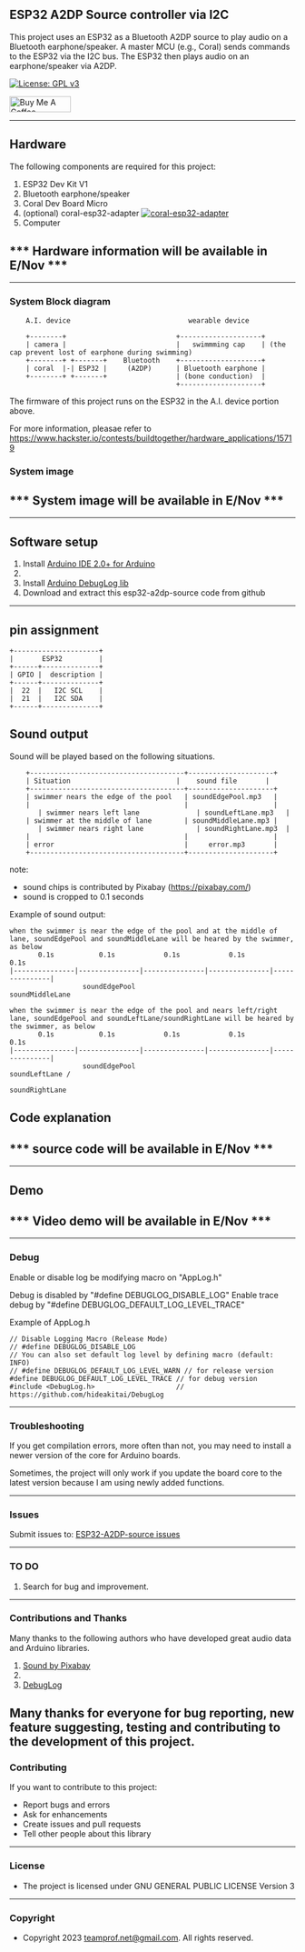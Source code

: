## ESP32 A2DP Source controller via I2C
This project uses an ESP32 as a Bluetooth A2DP source to play audio on a Bluetooth earphone/speaker. A master MCU (e.g., Coral) sends commands to the ESP32 via the I2C bus. The ESP32 then plays audio on an earphone/speaker via A2DP.

[![License: GPL v3](https://img.shields.io/badge/License-GPL_v3-blue.svg)](https://github.com/teamprof/esp32-a2dp-source/blob/main/LICENSE)

<a href="https://www.buymeacoffee.com/teamprof" target="_blank"><img src="https://cdn.buymeacoffee.com/buttons/v2/default-yellow.png" alt="Buy Me A Coffee" style="height: 28px !important;width: 108px !important;" ></a>

---
## Hardware
The following components are required for this project:
1. ESP32 Dev Kit V1 
2. Bluetooth earphone/speaker
3. Coral Dev Board Micro
4. (optional) coral-esp32-adapter
[![coral-esp32-adapter](/doc/image/pcb.jpg)](https://github.com/teamprof/esp32-a2dp-source/blob/main/doc/image/pcb.jpg)
5. Computer 
## *** Hardware information will be available in E/Nov ***

---
### System Block diagram
```
    A.I. device                             wearable device
    
    +--------+                           +--------------------+
    | camera |                           |   swimmming cap    | (the cap prevent lost of earphone during swimming)
    +--------+ +-------+    Bluetooth    +--------------------+
    | coral  |-| ESP32 |     (A2DP)      | Bluetooth earphone |
    +--------+ +-------+                 | (bone conduction)  |
                                         +--------------------+

```
The firmware of this project runs on the ESP32 in the A.I. device portion above.

For more information, pleasae refer to https://www.hackster.io/contests/buildtogether/hardware_applications/15719


### System image 
## *** System image will be available in E/Nov ***

---
## Software setup
1. Install [Arduino IDE 2.0+ for Arduino](https://www.arduino.cc/en/Main/Software)
2. 
3. Install [Arduino DebugLog lib](https://www.arduino.cc/reference/en/libraries/debuglog/)
4. Download and extract this esp32-a2dp-source code from github 
---

## pin assignment
```
+---------------------+
|       ESP32         |
+------+--------------+
| GPIO |  description |
+------+--------------+
|  22  |   I2C SCL    |
|  21  |   I2C SDA    |
+------+--------------+
```

## Sound output
Sound will be played based on the following situations.
```
	+--------------------------------------+---------------------+
	| Situation	                         |    sound file       |
	+--------------------------------------+---------------------+
	| swimmer nears the edge of the pool   | soundEdgePool.mp3   |
 	|                                      |                     |
       | swimmer nears left lane              | soundLeftLane.mp3   |
	| swimmer at the middle of lane        | soundMiddleLane.mp3 |
       | swimmer nears right lane             | soundRightLane.mp3  |
	|                                      |                     |
	| error                                |     error.mp3       |
	+--------------------------------------+---------------------+
```
note:
* sound chips is contributed by Pixabay (https://pixabay.com/)
* sound is cropped to 0.1 seconds


Example of sound output:
```
when the swimmer is near the edge of the pool and at the middle of lane, soundEdgePool and soundMiddleLane will be heared by the swimmer, as below
       0.1s           0.1s            0.1s            0.1s            0.1s
|---------------|---------------|---------------|---------------|---------------|
                  soundEdgePool                                  soundMiddleLane

when the swimmer is near the edge of the pool and nears left/right lane, soundEdgePool and soundLeftLane/soundRightLane will be heared by the swimmer, as below
       0.1s           0.1s            0.1s            0.1s            0.1s
|---------------|---------------|---------------|---------------|---------------|
                  soundEdgePool                                  soundLeftLane /
                                                                 soundRightLane 
```


## Code explanation
## *** source code will be available in E/Nov ***

---

## Demo
## *** Video demo will be available in E/Nov ***


---
### Debug
Enable or disable log be modifying macro on "AppLog.h"

Debug is disabled by "#define DEBUGLOG_DISABLE_LOG"
Enable trace debug by "#define DEBUGLOG_DEFAULT_LOG_LEVEL_TRACE"

Example of AppLog.h
```
// Disable Logging Macro (Release Mode)
// #define DEBUGLOG_DISABLE_LOG
// You can also set default log level by defining macro (default: INFO)
// #define DEBUGLOG_DEFAULT_LOG_LEVEL_WARN // for release version
#define DEBUGLOG_DEFAULT_LOG_LEVEL_TRACE // for debug version
#include <DebugLog.h>                    // https://github.com/hideakitai/DebugLog
```
---
### Troubleshooting
If you get compilation errors, more often than not, you may need to install a newer version of the core for Arduino boards.

Sometimes, the project will only work if you update the board core to the latest version because I am using newly added functions.

---
### Issues
Submit issues to: [ESP32-A2DP-source issues](https://github.com/teamprof/esp32-a2dp-source/issues) 

---
### TO DO
1. Search for bug and improvement.
---

### Contributions and Thanks
Many thanks to the following authors who have developed great audio data and Arduino libraries.
1. [Sound by Pixabay](https://pixabay.com/)
2. 
3. [DebugLog](https://github.com/hideakitai/DebugLog)

Many thanks for everyone for bug reporting, new feature suggesting, testing and contributing to the development of this project.
---

### Contributing
If you want to contribute to this project:

- Report bugs and errors
- Ask for enhancements
- Create issues and pull requests
- Tell other people about this library
---

### License
- The project is licensed under GNU GENERAL PUBLIC LICENSE Version 3
---

### Copyright
- Copyright 2023 teamprof.net@gmail.com. All rights reserved.

